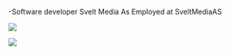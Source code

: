 -Software developer
Svelt Media As
Employed at SveltMediaAS

![](http://github-profile-summary-cards.vercel.app/api/cards/profile-details?username=rossvold&theme=tokyonight)

![](http://github-profile-summary-cards.vercel.app/api/cards/productive-time?username=rossvold&theme=tokyonight&utcOffset=8)
